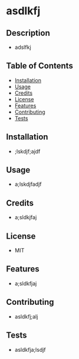 # asdlkfj

## Description 

  * adslfkj

## Table of Contents

  * [Installation](#installation)
  * [Usage](#usage)
  * [Credits](#credits)
  * [License](#license)
  * [Features](#features)
  * [Contributing](#contributing)
  * [Tests](#tests)

## Installation

  * ;lskdjf;ajdf

## Usage

  * a;lskdjfadjf

## Credits

  * a;sldkjfaj

## License

  * MIT

## Features

  * a;sldkfjaj

## Contributing

  * asldkfj;alj

## Tests

  * asldkfja;lsdjf
